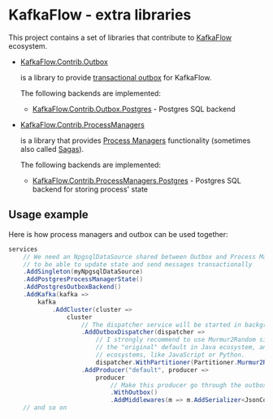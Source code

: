 # KafkaFlow - extra libraries

This project contains a set of libraries that contribute to [KafkaFlow](https://github.com/Farfetch/kafkaflow)
ecosystem.

- [KafkaFlow.Contrib.Outbox](./src/KafkaFlow.Contrib.Outbox/Readme.md)

  is a library to provide [transactional outbox](https://microservices.io/patterns/data/transactional-outbox.html)
  for KafkaFlow.

  The following backends are implemented:

  - [KafkaFlow.Contrib.Outbox.Postgres](./src/KafkaFlow.Contrib.Outbox.Postgres) - Postgres SQL backend


- [KafkaFlow.Contrib.ProcessManagers](./src/KafkaFlow.Contrib.ProcessManagers/Readme.md)

  is a library that provides [Process Managers](https://www.enterpriseintegrationpatterns.com/patterns/messaging/ProcessManager.html)
  functionality (sometimes also called [Sagas](./src/KafkaFlow.Contrib.ProcessManagers/docs/pm-or-saga.md)).

  The following backends are implemented:

  - [KafkaFlow.Contrib.ProcessManagers.Postgres](./src/KafkaFlow.Contrib.ProcessManagers.Postgres) -
    Postgres SQL backend for storing process' state

## Usage example

Here is how process managers and outbox can be used together:

```csharp
services
    // We need an NpgsqlDataSource shared between Outbox and Process Managers
    // to be able to update state and send messages transactionally
    .AddSingleton(myNpgsqlDataSource)
    .AddPostgresProcessManagerState()
    .AddPostgresOutboxBackend()
    .AddKafka(kafka =>
        kafka   
            .AddCluster(cluster =>
                cluster
                    // The dispatcher service will be started in background
                    .AddOutboxDispatcher(dispatcher => 
                        // I strongly recommend to use Murmur2Random since it is
                        // the "original" default in Java ecosystem, and is shared by other
                        // ecosystems, like JavaScript or Python. 
                        dispatcher.WithPartitioner(Partitioner.Murmur2Random))
                    .AddProducer("default", producer =>
                        producer
                            // Make this producer go through the outbox
                            .WithOutbox()
                            .AddMiddlewares(m => m.AddSerializer<JsonCoreSerializer>()))
    // and so on
```